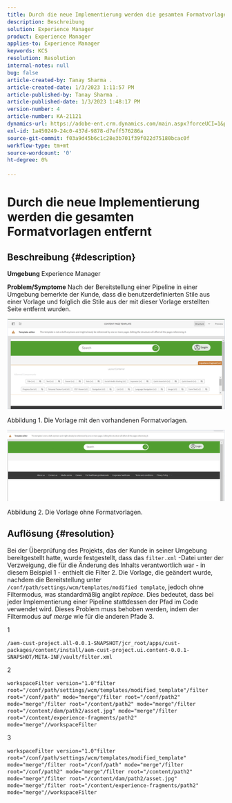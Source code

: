 ```yaml
---
title: Durch die neue Implementierung werden die gesamten Formatvorlagen entfernt
description: Beschreibung
solution: Experience Manager
product: Experience Manager
applies-to: Experience Manager
keywords: KCS
resolution: Resolution
internal-notes: null
bug: false
article-created-by: Tanay Sharma .
article-created-date: 1/3/2023 1:11:57 PM
article-published-by: Tanay Sharma .
article-published-date: 1/3/2023 1:48:17 PM
version-number: 4
article-number: KA-21121
dynamics-url: https://adobe-ent.crm.dynamics.com/main.aspx?forceUCI=1&pagetype=entityrecord&etn=knowledgearticle&id=e75d5a2c-688b-ed11-81ac-6045bd006a22
exl-id: 1a450249-24c0-437d-9878-d7eff576286a
source-git-commit: f03a9d45b6c1c28e3b701f39f022d75180bcac0f
workflow-type: tm+mt
source-wordcount: '0'
ht-degree: 0%

---
```


# Durch die neue Implementierung werden die gesamten Formatvorlagen entfernt

## Beschreibung {#description}

<b>Umgebung</b>
Experience Manager


<b>Problem/Symptome</b>
Nach der Bereitstellung einer Pipeline in einer Umgebung bemerkte der Kunde, dass die benutzerdefinierten Stile aus einer Vorlage und folglich die Stile aus der mit dieser Vorlage erstellten Seite entfernt wurden.



![](assets/___ec5d5a2c-688b-ed11-81ac-6045bd006a22___.png)

Abbildung 1. Die Vorlage mit den vorhandenen Formatvorlagen.



![](assets/___f05d5a2c-688b-ed11-81ac-6045bd006a22___.png)

Abbildung 2. Die Vorlage ohne Formatvorlagen.


## Auflösung {#resolution}


Bei der Überprüfung des Projekts, das der Kunde in seiner Umgebung bereitgestellt hatte, wurde festgestellt, dass das `filter.xml` -Datei unter der Verzweigung, die für die Änderung des Inhalts verantwortlich war - in diesem Beispiel 1 - enthielt die Filter 2.
Die Vorlage, die geändert wurde, nachdem die Bereitstellung unter `/conf/path/settings/wcm/templates/modified template`, jedoch ohne Filtermodus, was standardmäßig angibt *replace*.
Dies bedeutet, dass bei jeder Implementierung einer Pipeline stattdessen der Pfad im Code verwendet wird.
Dieses Problem muss behoben werden, indem der Filtermodus auf *merge* wie für die anderen Pfade 3.

1


```
/aem-cust-project.all-0.0.1-SNAPSHOT/jcr_root/apps/cust-packages/content/install/aem-cust-project.ui.content-0.0.1-SNAPSHOT/META-INF/vault/filter.xml
```



2

```
workspaceFilter version="1.0"filter root="/conf/path/settings/wcm/templates/modified_template"/filter root="/conf/path" mode="merge"/filter root="/conf/path2" mode="merge"/filter root="/content/path2" mode="merge"/filter root="/content/dam/path2/asset.jpg" mode="merge"/filter root="/content/experience-fragments/path2" mode="merge"//workspaceFilter
```




3


```
workspaceFilter version="1.0"filter root="/conf/path/settings/wcm/templates/modified_template" mode="merge"/filter root="/conf/path" mode="merge"/filter root="/conf/path2" mode="merge"/filter root="/content/path2" mode="merge"/filter root="/content/dam/path2/asset.jpg" mode="merge"/filter root="/content/experience-fragments/path2" mode="merge"//workspaceFilter
```

